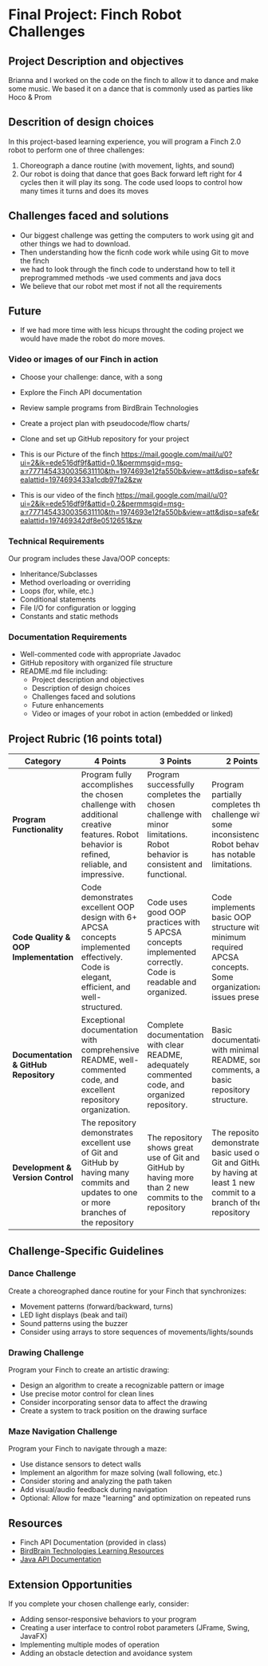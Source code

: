 # Final Project: Finch Robot Challenges

## Project Description and objectives 
Brianna and I worked on the code on the finch to allow it to dance and make some music. We based it on a dance that is commonly used as parties like Hoco & Prom 
## Descrition of design choices
In this project-based learning experience, you will program a Finch 2.0 robot to perform one of three challenges:
1. Choreograph a dance routine (with movement, lights, and sound)
2. Our robot is doing that dance that goes Back forward left right for 4 cycles then it will play its song. The code used loops to control how many times it turns and does its moves


##  Challenges faced and solutions
- Our biggest challenge was getting the computers to work using git and other things we had to download.
- Then understanding how the ficnh code work while using Git to move the finch
- we had to look through the finch code to understand how to tell it preprogrammed methods
-we used comments and java docs
- We believe that our robot met most if not all the requirements 
## Future   
- If we had more time with less hicups throught the coding project we would have made the robot do more moves.
### Video or images of our Finch in action
- Choose your challenge: dance, with a song
- Explore the Finch API documentation
- Review sample programs from BirdBrain Technologies
- Create a project plan with pseudocode/flow charts/
- Clone and set up GitHub repository for your project

- This is our Picture of the finch 
https://mail.google.com/mail/u/0?ui=2&ik=ede516df9f&attid=0.1&permmsgid=msg-a:r7771454330035631110&th=1974693e12fa550b&view=att&disp=safe&realattid=1974693433a1cdb97fa2&zw

- This is our video of the finch 
    https://mail.google.com/mail/u/0?ui=2&ik=ede516df9f&attid=0.2&permmsgid=msg-a:r7771454330035631110&th=1974693e12fa550b&view=att&disp=safe&realattid=197469342df8e0512651&zw
### Technical Requirements
Our program includes these Java/OOP concepts:
- Inheritance/Subclasses
- Method overloading or overriding
- Loops (for, while, etc.)
- Conditional statements
- File I/O for configuration or logging
- Constants and static methods


### Documentation Requirements
- Well-commented code with appropriate Javadoc
- GitHub repository with organized file structure
- README.md file including:
  * Project description and objectives
  * Description of design choices
  * Challenges faced and solutions
  * Future enhancements
  * Video or images of your robot in action (embedded or linked)

## Project Rubric (16 points total)

| Category | 4 Points | 3 Points | 2 Points | 1 Point |
|----------|----------|----------|----------|---------|
| **Program Functionality** | Program fully accomplishes the chosen challenge with additional creative features. Robot behavior is refined, reliable, and impressive. | Program successfully completes the chosen challenge with minor limitations. Robot behavior is consistent and functional. | Program partially completes the challenge with some inconsistencies. Robot behavior has notable limitations. | Program fails to achieve the core objectives of the challenge. |
| **Code Quality & OOP Implementation** | Code demonstrates excellent OOP design with 6+ APCSA concepts implemented effectively. Code is elegant, efficient, and well-structured. | Code uses good OOP practices with 5 APCSA concepts implemented correctly. Code is readable and organized. | Code implements basic OOP structure with minimum required APCSA concepts. Some organizational issues present. | Code lacks proper OOP implementation or has significant structural problems. |
| **Documentation & GitHub Repository** | Exceptional documentation with comprehensive README, well-commented code, and excellent repository organization. | Complete documentation with clear README, adequately commented code, and organized repository. | Basic documentation with minimal README, some comments, and basic repository structure. | Insufficient documentation or poorly organized repository. |
| **Development & Version Control** | The repository demonstrates excellent use of Git and GitHub by having many commits and updates to one or more branches of the repository | The repository shows great use of Git and GitHub by having more than 2 new commits to the repository | The repository demonstrates basic used of Git and GitHub by having at least 1 new commit to a branch of the repository | The repository only have the initial clone of the or no project submitted |

## Challenge-Specific Guidelines

### Dance Challenge
Create a choreographed dance routine for your Finch that synchronizes:
- Movement patterns (forward/backward, turns)
- LED light displays (beak and tail)
- Sound patterns using the buzzer
- Consider using arrays to store sequences of movements/lights/sounds

### Drawing Challenge
Program your Finch to create an artistic drawing:
- Design an algorithm to create a recognizable pattern or image
- Use precise motor control for clean lines
- Consider incorporating sensor data to affect the drawing
- Create a system to track position on the drawing surface

### Maze Navigation Challenge
Program your Finch to navigate through a maze:
- Use distance sensors to detect walls
- Implement an algorithm for maze solving (wall following, etc.)
- Consider storing and analyzing the path taken
- Add visual/audio feedback during navigation
- Optional: Allow for maze "learning" and optimization on repeated runs

## Resources
- Finch API Documentation (provided in class)
- [BirdBrain Technologies Learning Resources](https://learn.birdbraintechnologies.com/finch/java/program/)
- [Java API Documentation](https://docs.oracle.com/en/java/javase/11/docs/api/index.html)

## Extension Opportunities
If you complete your chosen challenge early, consider:
- Adding sensor-responsive behaviors to your program
- Creating a user interface to control robot parameters (JFrame, Swing, JavaFX)
- Implementing multiple modes of operation
- Adding an obstacle detection and avoidance system
